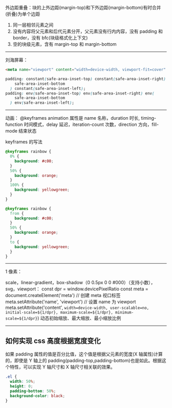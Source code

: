外边距重叠：块的上外边距(margin-top)和下外边距(margin-bottom)有时合并(折叠)为单个边距

1. 同一层相邻元素之间
2. 没有内容将父元素和后代元素分开，父元素没有行内内容，没有 padding 和 border，没有 bfc(块级格式化上下文)
3. 空的块级元素，含有 margin-top 和 margin-bottom

---

刘海屏幕：

```html
<meta name="viewport" content="width=device-width, viewport-fit=cover" />
```

```css
padding: constant(safe-area-inset-top) constant(safe-area-inset-right) constant(
    safe-area-inset-bottom
  ) constant(safe-area-inset-left);
padding: env(safe-area-inset-top) env(safe-area-inset-right) env(
    safe-area-inset-bottom
  ) env(safe-area-inset-left);
```

---

动画：
@keyframes
animation 属性是 name 名称，duration 时长, timing-function 时间模式，delay 延迟，iteration-count 次数，direction 方向，fill-mode 结束状态

keyframes 的写法

```css
@keyframes rainbow {
  0% {
    background: #c00;
  }
  50% {
    background: orange;
  }
  100% {
    background: yellowgreen;
  }
}

@keyframes rainbow {
  from {
    background: #c00;
  }
  50% {
    background: orange;
  }
  to {
    background: yellowgreen;
  }
}
```

---

1 像素：

scale，linear-gradient，box-shadow（0 0.5px 0 0 #000）（支持小数），svg，viewport：
const dpr = window.devicePixelRatio
const meta = document.createElement('meta') // 创建 meta 视口标签
meta.setAttribute('name', 'viewport') // 设置 name 为 viewport
meta.setAttribute('content', `width=device-width, user-scalable=no, initial-scale=${1/dpr}, maximum-scale=${1/dpr}, minimum-scale=${1/dpr}`)
动态初始缩放、最大缩放、最小缩放比例

---

## 如何实现 css 高度根据宽度变化

如果 padding 属性的值是百分比值，这个值是根据父元素的宽度(X 轴属性)计算的，即使是 Y 轴上的 padding(padding-top,padding-bottom)也是如此。根据这个特性，可以实现 Y 轴尺寸和 X 轴尺寸相关联的效果。

```css
.el {
  width: 50%;
  height: 0;
  padding-bottom: 50%;
  background-color: black;
}
```
